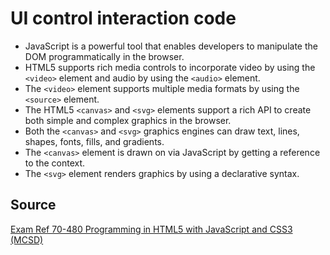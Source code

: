 # UI control interaction code

* JavaScript is a powerful tool that enables developers to manipulate the DOM
programmatically in the browser.
* HTML5 supports rich media controls to incorporate video by using the ```<video>``` element and audio by using the ```<audio>``` element.
* The ```<video>``` element supports multiple media formats by using the ```<source>``` element.
* The HTML5 ```<canvas>``` and ```<svg>``` elements support a rich API to create both simple and complex graphics in the browser.
* Both the ```<canvas>``` and ```<svg>``` graphics engines can draw text, lines, shapes, fonts, fills, and gradients.
* The ```<canvas>``` element is drawn on via JavaScript by getting a reference to the context.
* The ```<svg>``` element renders graphics by using a declarative syntax.

## Source

[Exam Ref 70-480 Programming in HTML5 with JavaScript and CSS3 (MCSD)](https://www.microsoft.com/en-us/p/exam-ref-70-480-programming-in-html5-with-javascript-and-css3-mcsd/fgqpf3h0qll7?activetab=pivot%3aoverviewtab)